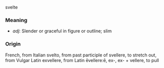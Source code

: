 svelte
### Meaning
+ _adj_: Slender or graceful in figure or outline; slim

### Origin

French, from Italian svelto, from past participle of svellere, to stretch out, from Vulgar Latin exvellere, from Latin ēvellere:ē, ex-, ex- + vellere, to pull

